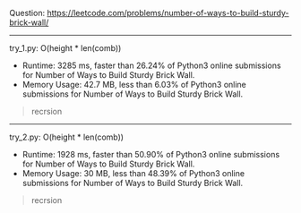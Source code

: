 Question: https://leetcode.com/problems/number-of-ways-to-build-sturdy-brick-wall/

---

try_1.py: O(height * len(comb))

* Runtime: 3285 ms, faster than 26.24% of Python3 online submissions for Number of Ways to Build Sturdy Brick Wall.
* Memory Usage: 42.7 MB, less than 6.03% of Python3 online submissions for Number of Ways to Build Sturdy Brick Wall.

> recrsion

---

try_2.py: O(height * len(comb))

* Runtime: 1928 ms, faster than 50.90% of Python3 online submissions for Number of Ways to Build Sturdy Brick Wall.
* Memory Usage: 30 MB, less than 48.39% of Python3 online submissions for Number of Ways to Build Sturdy Brick Wall.

> recrsion
